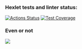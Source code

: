 ### Hexlet tests and linter status:

[![Actions Status](https://github.com/kvalexandr/frontend-project-lvl1/actions/workflows/hexlet-check.yml/badge.svg)](https://github.com/kvalexandr/frontend-project-lvl1/actions) [![Test Coverage](https://api.codeclimate.com/v1/badges/e7cd6f527a48d9c171da/test_coverage)](https://codeclimate.com/github/kvalexandr/frontend-project-lvl1/test_coverage)

<h3>Even or not</h3>
<a href="https://asciinema.org/a/612608" target="_blank"><img src="https://asciinema.org/a/612608.svg" /></a>
